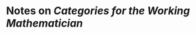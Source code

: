 Notes on *Categories for the Working Mathematician*
===================================================
